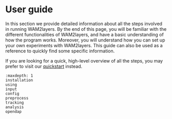 # User guide

In this section we provide detailed information about all the steps involved in
running WAM2layers. By the end of this page, you will be familiar with the
different functionalities of WAM2layers, and have a basic understanding of how
the program works. Moreover, you will understand how you can set up your own
experiments with WAM2layers. This guide can also be used as a reference to
quickly find some specific information.

If you are looking for a quick, high-level overview of all the steps, you may
prefer to visit our [quickstart](../quickstart) instead.

```{toctree}
:maxdepth: 1
installation
using
input
config
preprocess
tracking
analysis
opendap
```
